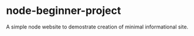 # node-beginner-project
A simple node website to demostrate creation of minimal informational site.
